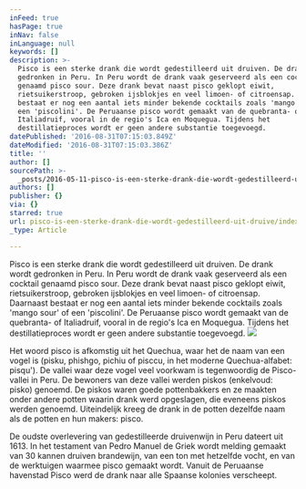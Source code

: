 ```yaml
---
inFeed: true
hasPage: true
inNav: false
inLanguage: null
keywords: []
description: >-
  Pisco is een sterke drank die wordt gedestilleerd uit druiven. De drank wordt
  gedronken in Peru. In Peru wordt de drank vaak geserveerd als een cocktail
  genaamd pisco sour. Deze drank bevat naast pisco geklopt eiwit,
  rietsuikerstroop, gebroken ijsblokjes en veel limoen- of citroensap. Daarnaast
  bestaat er nog een aantal iets minder bekende cocktails zoals 'mango sour' of
  een 'piscolini'. De Peruaanse pisco wordt gemaakt van de quebranta- of
  Italiadruif, vooral in de regio's Ica en Moquegua. Tijdens het
  destillatieproces wordt er geen andere substantie toegevoegd. 
datePublished: '2016-08-31T07:15:03.849Z'
dateModified: '2016-08-31T07:15:03.386Z'
title: ''
author: []
sourcePath: >-
  _posts/2016-05-11-pisco-is-een-sterke-drank-die-wordt-gedestilleerd-uit-druive.md
authors: []
publisher: {}
via: {}
starred: true
url: pisco-is-een-sterke-drank-die-wordt-gedestilleerd-uit-druive/index.html
_type: Article

---
```

Pisco is een sterke drank die wordt gedestilleerd uit druiven. De drank wordt gedronken in Peru. In Peru wordt de drank vaak geserveerd als een cocktail genaamd pisco sour. Deze drank bevat naast pisco geklopt eiwit, rietsuikerstroop, gebroken ijsblokjes en veel limoen- of citroensap. Daarnaast bestaat er nog een aantal iets minder bekende cocktails zoals 'mango sour' of een 'piscolini'. De Peruaanse pisco wordt gemaakt van de quebranta- of Italiadruif, vooral in de regio's Ica en Moquegua. Tijdens het destillatieproces wordt er geen andere substantie toegevoegd. ![](https://the-grid-user-content.s3-us-west-2.amazonaws.com/2220c192-94fc-4ff6-80eb-31e81f7372b7.jpg)

Het woord pisco is afkomstig uit het Quechua, waar het de naam van een vogel is (pisku, phishgo, pichiu of pisccu, in het moderne Quechua-alfabet: pisqu'). De vallei waar deze vogel veel voorkwam is tegenwoordig de Pisco-vallei in Peru. De bewoners van deze vallei werden piskos (enkelvoud: pisko) genoemd. De piskos waren goede pottenbakkers en ze maakten onder andere potten waarin drank werd opgeslagen, die eveneens piskos werden genoemd. Uiteindelijk kreeg de drank in de potten dezelfde naam als de potten en hun makers: pisco. 

De oudste overlevering van gedestilleerde druivenwijn in Peru dateert uit 1613\. In het testament van Pedro Manuel de Griek wordt melding gemaakt van 30 kannen druiven brandewijn, van een ton met hetzelfde vocht, en van de werktuigen waarmee pisco gemaakt wordt. Vanuit de Peruaanse havenstad Pisco werd de drank naar alle Spaanse kolonies verscheept.